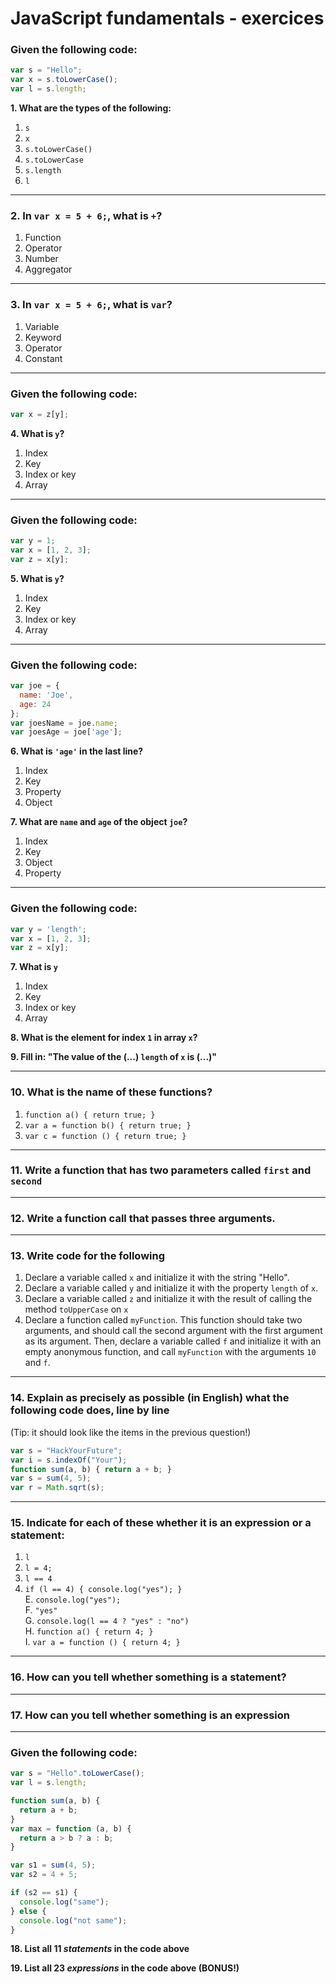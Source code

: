 # JavaScript fundamentals - exercices

### Given the following code:

```js
var s = "Hello";
var x = s.toLowerCase();
var l = s.length;
```

**1. What are the types of the following:**

1. `s`  
2. `x`  
3. `s.toLowerCase()`  
4. `s.toLowerCase`  
5. `s.length`  
6. `l`  

----

### 2. In `var x = 5 + 6;`, what is `+`?

1. Function  
2. Operator  
3. Number  
4. Aggregator  

----

### 3. In `var x = 5 + 6;`, what is `var`?

1. Variable  
2. Keyword  
3. Operator  
4. Constant  

----

### Given the following code:

```js
var x = z[y];
```

**4. What is `y`?**

1. Index  
2. Key  
3. Index or key  
4. Array  

----

### Given the following code:

```js
var y = 1;
var x = [1, 2, 3];
var z = x[y];
```

**5. What is `y`?**

1. Index  
2. Key  
3. Index or key  
4. Array  

----

### Given the following code:

```js
var joe = {
  name: 'Joe',
  age: 24
};
var joesName = joe.name;
var joesAge = joe['age'];
```

**6. What is `'age'` in the last line?**

1. Index
2. Key
3. Property
4. Object

**7. What are `name` and `age` of the object `joe`?**

1. Index
2. Key
3. Object
4. Property

----

### Given the following code:

```js
var y = 'length';
var x = [1, 2, 3];
var z = x[y];
```

**7. What is `y`**

1. Index  
2. Key  
3. Index or key  
4. Array  

**8. What is the element for index `1` in array `x`?**

**9. Fill in: "The value of the (...) `length` of `x` is (...)"**

----

### 10. What is the name of these functions?

1. `function a() { return true; }`  
2. `var a = function b() { return true; }`  
3. `var c = function () { return true; }`  

----

### 11. Write a function that has two parameters called `first` and `second`

----

### 12. Write a function call that passes three arguments.

----

### 13. Write code for the following

1. Declare a variable called `x` and initialize it with the string "Hello".  
2. Declare a variable called `y` and initialize it with the property `length` of `x`.  
3. Declare a variable called `z` and initialize it with the result of calling the method `toUpperCase` on `x`  
4. Declare a function called `myFunction`. This function should take two arguments, and should call the second argument with the first argument as its argument. Then, declare a variable called `f` and initialize it with an empty anonymous function, and call `myFunction` with the arguments `10` and `f`.  

----

### 14. Explain as precisely as possible (in English) what the following code does, line by line

(Tip: it should look like the items in the previous question!)

```js
var s = "HackYourFuture";
var i = s.indexOf("Your");
function sum(a, b) { return a + b; }
var s = sum(4, 5);
var r = Math.sqrt(s);
```

----

### 15. Indicate for each of these whether it is an expression or a statement:

1. `l`  
2. `l = 4;`  
3. `l == 4`  
4. `if (l == 4) { console.log("yes"); }`  
E. `console.log("yes");`  
F. `"yes"`  
G. `console.log(l == 4 ? "yes" : "no")`  
H. `function a() { return 4; }`  
I. `var a = function () { return 4; }`  

----

### 16. How can you tell whether something is a statement?

----

### 17. How can you tell whether something is an expression

----

### Given the following code:

```js
var s = "Hello".toLowerCase();
var l = s.length;

function sum(a, b) {
  return a + b;
}
var max = function (a, b) {
  return a > b ? a : b;
}

var s1 = sum(4, 5);
var s2 = 4 + 5;

if (s2 == s1) {
  console.log("same");
} else {
  console.log("not same");
}
```

**18. List all 11 *statements* in the code above**

**19. List all 23 *expressions* in the code above (BONUS!)**
